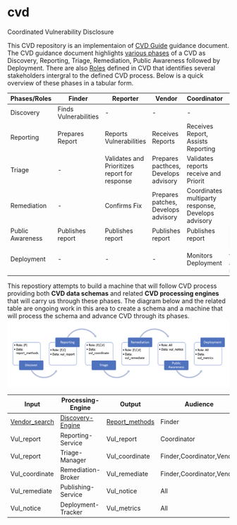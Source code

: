 # cvd
Coordinated Vulnerability Disclosure 

This CVD repository is an implementaion of [CVD Guide](https://vuls.cert.org/confluence/display/CVD/The+CERT+Guide+to+Coordinated+Vulnerability+Disclosure) guidance document. The CVD guidance document highlights [various phases](https://vuls.cert.org/confluence/display/CVD/4.+Phases+of+CVD) of a CVD as Discovery, Reporting, Triage, Remediation, Public Awareness followed by Deployment. There are also [Roles](https://vuls.cert.org/confluence/display/CVD/3.+Roles+in+CVD) defined in CVD that identifies several stakeholders intergral to the defined CVD process. Below is a quick overview of these phases in a tabular form.

| Phases/Roles | Finder | Reporter | Vendor | Coordinator | Deployer |
| --- | --- | --- | --- | --- | --- |
| Discovery | Finds Vulnerabilities | - | - | - | - |
| Reporting | Prepares Report | Reports Vulnerabilities | Receives Reports | Receives Report, Assists Reporting| - |
| Triage | - |Validates and Prioritizes report for response | Prepares pacthces, Develops advisory | Validates reports receive and Priorit |-|
| Remediation | - | Confirms Fix | Prepares patches, Develops advisory | Coordinates multiparty response, Develops advisory | - |
| Public Awareness | Publishes report | Publishes report | Publishes report | Publishes report | Receives Report |
| Deployment | - | - | - | Monitors Deployment | Deploys fixes and/or mitigations |

This repostiory attempts to build a machine that will follow CVD process providing both **CVD data schemas** and related **CVD processing engines** that will carry us through these phases.  The diagram below and the related table are ongoing work in this area to create a schema and a machine that will process the schema and advance CVD through its phases.
![Alt text](./cvd-flow.png?raw=true "CVD Flow")

| Input | Processing-Engine | Output | Audience 
| --- | --- | ---  | --- |
| [Vendor_search](./schema/vendor_search.schema.json) | [Discovery-Engine](./machine/discovery.py) | [Report_methods](./schema/report_methods.schema.json) | Finder 
| Vul_report | Reporting-Service | Vul_report | Coordinator 
| Vul_report | Triage-Manager | Vul_coordinate | Finder,Coordinator,Vendor 
| Vul_coordinate | Remediation-Broker | Vul_remediate | Finder,Coordinator,Vendor 
| Vul_remediate | Publishing-Service | Vul_notice | All 
| Vul_notice | Deployment-Tracker | Vul_metrics | All 




